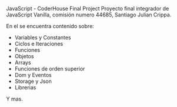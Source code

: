 JavaScript - CoderHouse Final Project
Proyecto final integrador de JavaScript Vanilla, comisión numero 44685, Santiago Julian Crippa.

En el se encuentra contenido sobre:

  * Variables y Constantes
  * Ciclos e Iteraciones
  * Funciones
  * Objetos
  * Arrays
  * Funciones de orden superior
  * Dom y Eventos
  * Storage y Json
  * Librerias

Y mas. 

